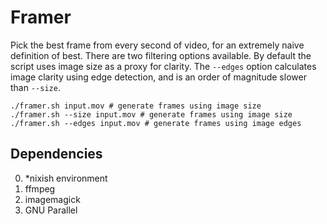 # Framer

Pick the best frame from every second of video, for an extremely naive definition of best. There are two filtering options available. By default the script uses image size as a proxy for clarity. The `--edges` option calculates image clarity using edge detection, and is an order of magnitude slower than `--size`.

```
./framer.sh input.mov # generate frames using image size
./framer.sh --size input.mov # generate frames using image size
./framer.sh --edges input.mov # generate frames using image edges
```

## Dependencies
0. *nixish environment
1. ffmpeg
2. imagemagick
3. GNU Parallel
